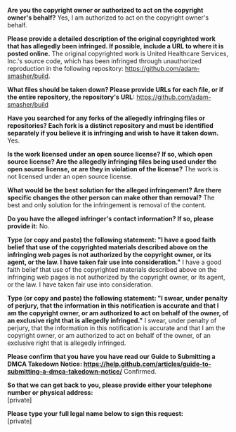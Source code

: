 **Are you the copyright owner or authorized to act on the copyright owner's behalf?** Yes, I am authorized to act on the copyright owner's behalf.

**Please provide a detailed description of the original copyrighted work that has allegedly been infringed. If possible, include a URL to where it is posted online.** The original copyrighted work is United Healthcare Services, Inc.'s source code, which has been infringed through unauthorized reproduction in the following repository: https://github.com/adam-smasher/build.

**What files should be taken down? Please provide URLs for each file, or if the entire repository, the repository's URL:**   https://github.com/adam-smasher/build

**Have you searched for any forks of the allegedly infringing files or repositories? Each fork is a distinct repository and must be identified separately if you believe it is infringing and wish to have it taken down.** Yes.

**Is the work licensed under an open source license? If so, which open source license? Are the allegedly infringing files being used under the open source license, or are they in violation of the license?** The work is not licensed under an open source license.

**What would be the best solution for the alleged infringement? Are there specific changes the other person can make other than removal?** The best and only solution for the infringement is removal of the content.

**Do you have the alleged infringer's contact information? If so, please provide it:** No.

**Type (or copy and paste) the following statement: "I have a good faith belief that use of the copyrighted materials described above on the infringing web pages is not authorized by the copyright owner, or its agent, or the law. I have taken fair use into consideration."** I have a good faith belief that use of the copyrighted materials described above on the infringing web pages is not authorized by the copyright owner, or its agent, or the law. I have taken fair use into consideration.

**Type (or copy and paste) the following statement: "I swear, under penalty of perjury, that the information in this notification is accurate and that I am the copyright owner, or am authorized to act on behalf of the owner, of an exclusive right that is allegedly infringed."** I swear, under penalty of perjury, that the information in this notification is accurate and that I am the copyright owner, or am authorized to act on behalf of the owner, of an exclusive right that is allegedly infringed.

**Please confirm that you have you have read our Guide to Submitting a DMCA Takedown Notice: https://help.github.com/articles/guide-to-submitting-a-dmca-takedown-notice/** Confirmed.

**So that we can get back to you, please provide either your telephone number or physical address:**  
[private]

**Please type your full legal name below to sign this request:**  
[private]
